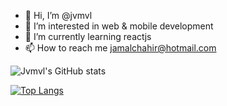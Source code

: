 - 👋 Hi, I’m @jvmvl
- 👀 I’m interested in web & mobile development
- 🌱 I’m currently learning reactjs
- 📫 How to reach me jamalchahir@hotmail.com
<!---
jvmvl/jvmvl is a ✨ special ✨ repository because its `README.md` (this file) appears on your GitHub profile.
You can click the Preview link to take a look at your changes.
--->


![Jvmvl's GitHub stats](https://github-readme-stats.vercel.app/api?username=jvmvl&show_icons=true&theme=transparent)

[![Top Langs](https://github-readme-stats.vercel.app/api/top-langs/?username=jvmvl&layout=donut&theme=transparent)](https://github.com/jvmvl/github-readme-stats)
